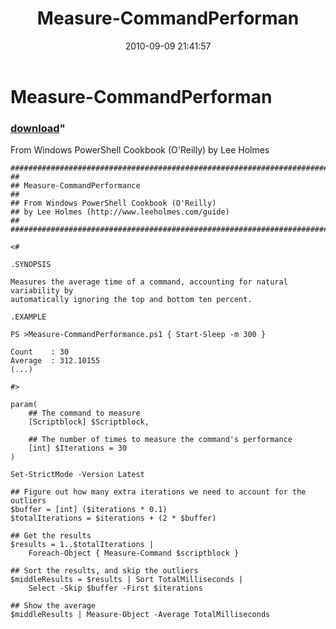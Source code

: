 ﻿---
pid:            2195
parent:         0
children:       
poster:         Lee Holmes
title:          Measure-CommandPerforman
date:           2010-09-09 21:41:57
format:         posh
---

# Measure-CommandPerforman

### [download](2195.ps1)"

From Windows PowerShell Cookbook (O'Reilly) by Lee Holmes

```posh
##############################################################################
##
## Measure-CommandPerformance
##
## From Windows PowerShell Cookbook (O'Reilly)
## by Lee Holmes (http://www.leeholmes.com/guide)
##
##############################################################################

<#

.SYNOPSIS

Measures the average time of a command, accounting for natural variability by
automatically ignoring the top and bottom ten percent.

.EXAMPLE

PS >Measure-CommandPerformance.ps1 { Start-Sleep -m 300 }

Count    : 30
Average  : 312.10155
(...)

#>

param(
    ## The command to measure
    [Scriptblock] $Scriptblock,

    ## The number of times to measure the command's performance
    [int] $Iterations = 30
)

Set-StrictMode -Version Latest

## Figure out how many extra iterations we need to account for the outliers
$buffer = [int] ($iterations * 0.1)
$totalIterations = $iterations + (2 * $buffer)

## Get the results
$results = 1..$totalIterations |
    Foreach-Object { Measure-Command $scriptblock }

## Sort the results, and skip the outliers
$middleResults = $results | Sort TotalMilliseconds |
    Select -Skip $buffer -First $iterations

## Show the average
$middleResults | Measure-Object -Average TotalMilliseconds
```
